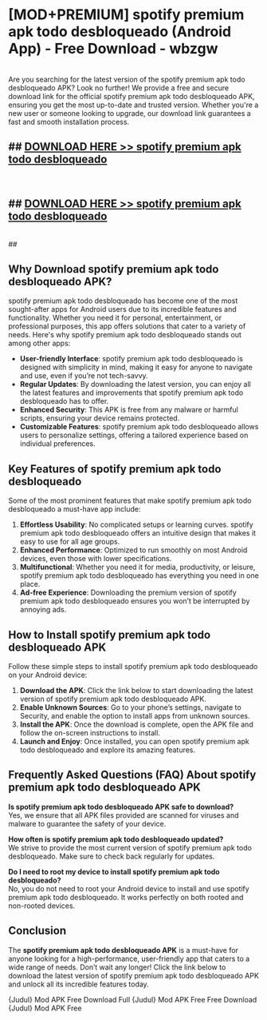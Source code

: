 # [MOD+PREMIUM] spotify premium apk todo desbloqueado (Android App) - Free Download - wbzgw <br>
<br>
Are you searching for the latest version of the spotify premium apk todo desbloqueado APK? Look no further! We provide a free and secure download link for the official spotify premium apk todo desbloqueado APK, ensuring you get the most up-to-date and trusted version. Whether you're a new user or someone looking to upgrade, our download link guarantees a fast and smooth installation process.


## ##  [DOWNLOAD HERE >> spotify premium apk todo desbloqueado](http://freeplayer.one?title=spotify_premium_apk_todo_desbloqueado&ref=apk1)
  <br>

##  ## [DOWNLOAD HERE >> spotify premium apk todo desbloqueado](http://freeplayer.one?title=spotify_premium_apk_todo_desbloqueado&ref=apk1)
  <br>
  ##



## Why Download spotify premium apk todo desbloqueado APK?

spotify premium apk todo desbloqueado has become one of the most sought-after apps for Android users due to its incredible features and functionality. Whether you need it for personal, entertainment, or professional purposes, this app offers solutions that cater to a variety of needs. Here's why spotify premium apk todo desbloqueado stands out among other apps:

- **User-friendly Interface**: spotify premium apk todo desbloqueado is designed with simplicity in mind, making it easy for anyone to navigate and use, even if you’re not tech-savvy.
- **Regular Updates**: By downloading the latest version, you can enjoy all the latest features and improvements that spotify premium apk todo desbloqueado has to offer.
- **Enhanced Security**: This APK is free from any malware or harmful scripts, ensuring your device remains protected.
- **Customizable Features**: spotify premium apk todo desbloqueado allows users to personalize settings, offering a tailored experience based on individual preferences.

## Key Features of spotify premium apk todo desbloqueado

Some of the most prominent features that make spotify premium apk todo desbloqueado a must-have app include:

1. **Effortless Usability**: No complicated setups or learning curves. spotify premium apk todo desbloqueado offers an intuitive design that makes it easy to use for all age groups.
2. **Enhanced Performance**: Optimized to run smoothly on most Android devices, even those with lower specifications.
3. **Multifunctional**: Whether you need it for media, productivity, or leisure, spotify premium apk todo desbloqueado has everything you need in one place.
4. **Ad-free Experience**: Downloading the premium version of spotify premium apk todo desbloqueado ensures you won’t be interrupted by annoying ads.

## How to Install spotify premium apk todo desbloqueado APK

Follow these simple steps to install spotify premium apk todo desbloqueado on your Android device:

1. **Download the APK**: Click the link below to start downloading the latest version of spotify premium apk todo desbloqueado APK.
2. **Enable Unknown Sources**: Go to your phone’s settings, navigate to Security, and enable the option to install apps from unknown sources.
3. **Install the APK**: Once the download is complete, open the APK file and follow the on-screen instructions to install.
4. **Launch and Enjoy**: Once installed, you can open spotify premium apk todo desbloqueado and explore its amazing features.

## Frequently Asked Questions (FAQ) About spotify premium apk todo desbloqueado APK

**Is spotify premium apk todo desbloqueado APK safe to download?**  
Yes, we ensure that all APK files provided are scanned for viruses and malware to guarantee the safety of your device.

**How often is spotify premium apk todo desbloqueado updated?**  
We strive to provide the most current version of spotify premium apk todo desbloqueado. Make sure to check back regularly for updates.

**Do I need to root my device to install spotify premium apk todo desbloqueado?**  
No, you do not need to root your Android device to install and use spotify premium apk todo desbloqueado. It works perfectly on both rooted and non-rooted devices.

## Conclusion

The **spotify premium apk todo desbloqueado APK** is a must-have for anyone looking for a high-performance, user-friendly app that caters to a wide range of needs. Don’t wait any longer! Click the link below to download the latest version of spotify premium apk todo desbloqueado APK and unlock all its incredible features today.

{Judul} Mod APK Free
Download Full {Judul} Mod APK Free
Free Download {Judul} Mod APK Free

